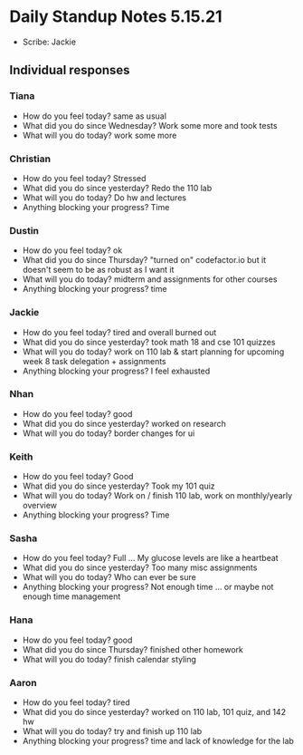 # Daily Standup Notes 5.15.21
* Scribe: Jackie

## Individual responses
### Tiana
* How do you feel today? same as usual
* What did you do since Wednesday? Work some more and took tests 
* What will you do today? work some more 

### Christian
* How do you feel today? Stressed
* What did you do since yesterday? Redo the 110 lab
* What will you do today? Do hw and lectures
* Anything blocking your progress? Time

### Dustin
* How do you feel today? ok
* What did you do since Thursday? "turned on" codefactor.io but it doesn't seem to be as robust as I want it
* What will you do today? midterm and assignments for other courses
* Anything blocking your progress? time

### Jackie
* How do you feel today? tired and overall burned out
* What did you do since yesterday? took math 18 and cse 101 quizzes
* What will you do today? work on 110 lab & start planning for upcoming week 8 task delegation + assignments
* Anything blocking your progress? I feel exhausted

### Nhan
* How do you feel today? good
* What did you do since yesterday? worked on research
* What will you do today? border changes for ui

### Keith
* How do you feel today? Good
* What did you do since yesterday? Took my 101 quiz
* What will you do today? Work on / finish 110 lab, work on monthly/yearly overview
* Anything blocking your progress? Time

### Sasha
* How do you feel today? Full ... My glucose levels are like a heartbeat
* What did you do since yesterday? Too many misc assignments
* What will you do today? Who can ever be sure
* Anything blocking your progress? Not enough time ... or maybe not enough time management

### Hana
* How do you feel today? good
* What did you do since Thursday? finished other homework
* What will you do today? finish calendar styling

### Aaron 
* How do you feel today? tired
* What did you do since yesterday? worked on 110 lab, 101 quiz, and 142 hw
* What will you do today? try and finish up 110 lab
* Anything blocking your progress? time and lack of knowledge for the lab
